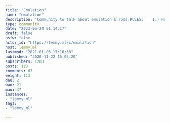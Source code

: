 ```yaml
---
title: "Emulation" 
name: "emulation"
description: "Community to talk about emulation & roms.RULES:    1.) No bigotryLINKS:- [Emulation Wiki](https://emulation.gametechwiki.com/index.php/Main_Page)  - Your source for everything emulation :)- [[WIP] Emulation Links Wiki](https://cryptpad.fr/code/#/2/code/view/yF8vZOV-wT4lZVQ6dMRkzUSUrtyzJceM8SrkNDkgoR4/present/) - My personal wiki for emulation links, please help contribute!- [r/Roms  Megathread](https://rentry.co/24ufx) - Megathread of Roms- [RetroArch](https://www.retroarch.com/) - RetroArch is the popular front-end to [libretro](https://www.libretro.com/) which is a simple API that allows for the creation of games and emulators."
type: community
date: "2023-06-24 01:14:17"
draft: false
nsfw: false
actor_id: "https://lemmy.ml/c/emulation"
host: lemmy.ml
lastmod: "2021-01-06 17:16:38"
published: "2020-11-22 15:03:20"
subscribers: 1200
posts: 113
comments: 67
weight: 113
dau: 2
wau: 21
mau: 37
instances:
- "lemmy_ml"
tags: 
- "lemmy_ml"

---
```

